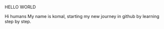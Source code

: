 HELLO WORLD


Hi humans
My name is komal, starting my new journey in github by learning step by step.
